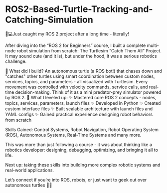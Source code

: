 # ROS2-Based-Turtle-Tracking-and-Catching-Simulation

🐢💻Just caught my ROS 2 project after a long time - literally!

After diving into the “ROS 2 for Beginners” course, I built a complete multi-node robot simulation from scratch: The Turtlesim “Catch Them All” Project. It may sound cute (and it is), but under the hood, it was a serious robotics challenge.

🔧 What did I build?
 An autonomous turtle (a ROS bot!) that chases down and "catches" other turtles using smart coordination between custom nodes, services, topics, and parameters - all visualized with Turtlesim. Every movement was controlled with velocity commands, service calls, and real-time decision-making. Think of it as a mini predator-prey simulator powered by ROS 2.
🧠 What I leveled up:
 ✨ Mastered core ROS 2 concepts - nodes, topics, services, parameters, launch files
 ✨ Developed in Python
 ✨ Created custom interface files
 ✨ Built scalable architecture with launch files and YAML configs
 ✨ Gained practical experience designing robot behaviors from scratch

Skills Gained: Control Systems, Robot Navigation, Robot Operating System (ROS), Autonomous Systems, Real-Time Systems and many more.

This was more than just following a course - it was about thinking like a robotics developer: designing, debugging, optimizing, and bringing it all to life.

Next up: taking these skills into building more complex robotic systems and real-world applications.

 Let’s connect if you’re into ROS, robots, or just want to geek out over autonomous turtles 🐢✨
